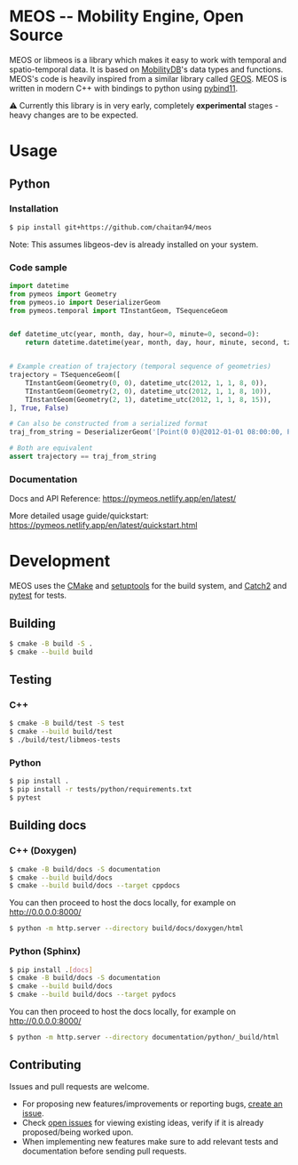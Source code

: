 MEOS -- Mobility Engine, Open Source
====================================

MEOS or libmeos is a library which makes it easy to work with temporal and spatio-temporal data. It is based on [MobilityDB](https://github.com/ULB-CoDE-WIT/MobilityDB)'s data types and functions. MEOS's code is heavily inspired from a similar library called [GEOS](https://github.com/libgeos/geos). MEOS is written in modern C++ with bindings to python using [pybind11](https://github.com/pybind/pybind11).

⚠️ Currently this library is in very early, completely **experimental** stages - heavy changes are to be expected.

# Usage

## Python

### Installation

```sh
$ pip install git+https://github.com/chaitan94/meos
```

Note: This assumes libgeos-dev is already installed on your system.

### Code sample

```python
import datetime
from pymeos import Geometry
from pymeos.io import DeserializerGeom
from pymeos.temporal import TInstantGeom, TSequenceGeom


def datetime_utc(year, month, day, hour=0, minute=0, second=0):
    return datetime.datetime(year, month, day, hour, minute, second, tzinfo=datetime.timezone.utc)


# Example creation of trajectory (temporal sequence of geometries)
trajectory = TSequenceGeom([
    TInstantGeom(Geometry(0, 0), datetime_utc(2012, 1, 1, 8, 0)),
    TInstantGeom(Geometry(2, 0), datetime_utc(2012, 1, 1, 8, 10)),
    TInstantGeom(Geometry(2, 1), datetime_utc(2012, 1, 1, 8, 15)),
], True, False)

# Can also be constructed from a serialized format
traj_from_string = DeserializerGeom('[Point(0 0)@2012-01-01 08:00:00, Point(2 0)@2012-01-01 08:10:00, Point(2 1)@2012-01-01 08:15:00)').nextTSequence()

# Both are equivalent
assert trajectory == traj_from_string
```

### Documentation

Docs and API Reference: https://pymeos.netlify.app/en/latest/

More detailed usage guide/quickstart: https://pymeos.netlify.app/en/latest/quickstart.html

# Development
MEOS uses the [CMake](https://cmake.org/) and [setuptools](https://setuptools.readthedocs.io/en/latest/) for the build system, and [Catch2](https://github.com/catchorg/Catch2) and [pytest](https://docs.pytest.org/en/latest/) for tests.

## Building

```sh
$ cmake -B build -S .
$ cmake --build build
```

## Testing

### C++

```sh
$ cmake -B build/test -S test
$ cmake --build build/test
$ ./build/test/libmeos-tests
```

### Python

```sh
$ pip install .
$ pip install -r tests/python/requirements.txt
$ pytest
```

## Building docs

### C++ (Doxygen)

```sh
$ cmake -B build/docs -S documentation
$ cmake --build build/docs
$ cmake --build build/docs --target cppdocs
```
You can then proceed to host the docs locally, for example on http://0.0.0.0:8000/
```sh
$ python -m http.server --directory build/docs/doxygen/html
```

### Python (Sphinx)

```sh
$ pip install .[docs]
$ cmake -B build/docs -S documentation
$ cmake --build build/docs
$ cmake --build build/docs --target pydocs
```
You can then proceed to host the docs locally, for example on http://0.0.0.0:8000/
```sh
$ python -m http.server --directory documentation/python/_build/html
```

## Contributing

Issues and pull requests are welcome.

* For proposing new features/improvements or reporting bugs, [create an issue](https://github.com/chaitan94/meos/issues/new/choose).
* Check [open issues](https://github.com/chaitan94/meos/issues) for viewing existing ideas, verify if it is already proposed/being worked upon.
* When implementing new features make sure to add relevant tests and documentation before sending pull requests.
